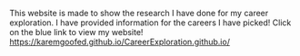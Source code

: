 This website is made to show the research I have done for my career exploration. I have provided information for the careers I have picked! Click on the blue link to view my website!
https://karemgoofed.github.io/CareerExploration.github.io/
